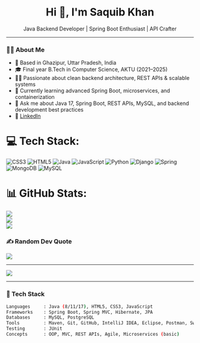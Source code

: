 <h1 align="center">Hi 👋, I'm Saquib Khan</h1>
<p align="center">
  Java Backend Developer | Spring Boot Enthusiast | API Crafter
</p>

---

### 👨‍💻 About Me

- 📍 Based in Ghazipur, Uttar Pradesh, India
- 🎓 Final year B.Tech in Computer Science, AKTU (2021–2025)
- 👨‍💻 Passionate about clean backend architecture, REST APIs & scalable systems
- 🌱 Currently learning advanced Spring Boot, microservices, and containerization
- 💬 Ask me about Java 17, Spring Boot, REST APIs, MySQL, and backend development best practices
- 💼 [LinkedIn](https://www.linkedin.com/in/Saquib-java)


# 💻 Tech Stack:
![CSS3](https://img.shields.io/badge/css3-%231572B6.svg?style=for-the-badge&logo=css3&logoColor=white) ![HTML5](https://img.shields.io/badge/html5-%23E34F26.svg?style=for-the-badge&logo=html5&logoColor=white) ![Java](https://img.shields.io/badge/java-%23ED8B00.svg?style=for-the-badge&logo=openjdk&logoColor=white) ![JavaScript](https://img.shields.io/badge/javascript-%23323330.svg?style=for-the-badge&logo=javascript&logoColor=%23F7DF1E) ![Python](https://img.shields.io/badge/python-3670A0?style=for-the-badge&logo=python&logoColor=ffdd54) ![Django](https://img.shields.io/badge/django-%23092E20.svg?style=for-the-badge&logo=django&logoColor=white) ![Spring](https://img.shields.io/badge/spring-%236DB33F.svg?style=for-the-badge&logo=spring&logoColor=white) ![MongoDB](https://img.shields.io/badge/MongoDB-%234ea94b.svg?style=for-the-badge&logo=mongodb&logoColor=white) ![MySQL](https://img.shields.io/badge/mysql-4479A1.svg?style=for-the-badge&logo=mysql&logoColor=white)
# 📊 GitHub Stats:
![](https://github-readme-stats.vercel.app/api?username=Saquibkhan6392&theme=onedark&hide_border=false&include_all_commits=false&count_private=false)<br/>
![](https://nirzak-streak-stats.vercel.app/?user=Saquibkhan6392&theme=onedark&hide_border=false)<br/>
![](https://github-readme-stats.vercel.app/api/top-langs/?username=Saquibkhan6392&theme=onedark&hide_border=false&include_all_commits=false&count_private=false&layout=compact)

### ✍️ Random Dev Quote
![](https://quotes-github-readme.vercel.app/api?type=horizontal&theme=radical)

---
[![](https://visitcount.itsvg.in/api?id=Saquibkhan6392&icon=0&color=0)](https://visitcount.itsvg.in)

<!-- Proudly created with GPRM ( https://gprm.itsvg.in ) -->
---

### 🧰 Tech Stack

```bash
Languages     : Java (8/11/17), HTML5, CSS3, JavaScript
Frameworks    : Spring Boot, Spring MVC, Hibernate, JPA
Databases     : MySQL, PostgreSQL
Tools         : Maven, Git, GitHub, IntelliJ IDEA, Eclipse, Postman, Swagger
Testing       : JUnit
Concepts      : OOP, MVC, REST APIs, Agile, Microservices (basic)

